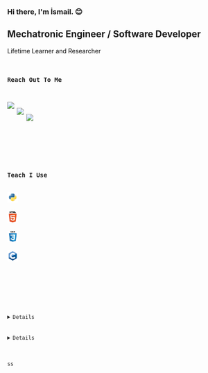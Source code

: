 
### Hi there, I'm İsmail. :blush:

## Mechatronic Engineer / Software Developer

<font color="black">Lifetime Learner and Researcher <code /> </font>

### Reach Out To Me

[<img  width="22" src="https://simpleicons.org/icons/instagram.svg" align="left" />][instagram]
[<img  width="22" src="https://simpleicons.org/icons/twitter.svg" align="left" />][twitter]
[<img  width="22" src="https://simpleicons.org/icons/linkedin.svg" align="left" />][linkedin]

<br />
<br />


### Teach I Use 

<img src="https://raw.githubusercontent.com/github/explore/80688e429a7d4ef2fca1e82350fe8e3517d3494d/topics/python/python.png" widht="25" height="25">

<img src="https://raw.githubusercontent.com/github/explore/80688e429a7d4ef2fca1e82350fe8e3517d3494d/topics/html/html.png" widht="25" height="25">

<img src="https://raw.githubusercontent.com/github/explore/80688e429a7d4ef2fca1e82350fe8e3517d3494d/topics/css/css.png" widht="25" height="25">

<img src="https://raw.githubusercontent.com/github/explore/f3e22f0dca2be955676bc70d6214b95b13354ee8/topics/c/c.png" widht="25" height="25">
<br />
<br />
<br />

<details>
<sunmary>:bulb: Github Stats</sunmary>
<img src="https://github-readme-stats.vercel.app/api?username=coderismail1&theme=radical">
</details>


<details>
<sunmary>:bulb: Most Used Languages</sunmary>
<img src="https://github-readme-stats.vercel.app/api/top-langs/?username=coderismail1&layout=compact&theme=radical">
</details>
















[instagram]: https://www.instagram.com/ismailmillii/
[twitter]: https://twitter.com/Coderismail1
[linkedin]: https://www.linkedin.com/in/ismail-milli-5037a6214/



ss

